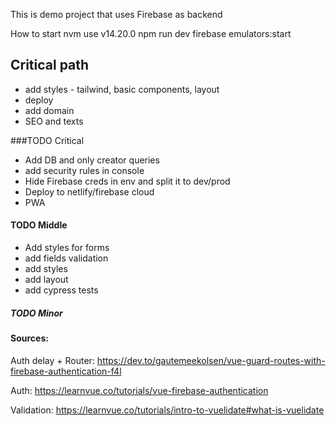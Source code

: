 This is demo project that uses Firebase as backend

How to start 
nvm use v14.20.0
npm run dev
firebase emulators:start

## Critical path
 - add styles - tailwind, basic components, layout
 - deploy
 - add domain
 - SEO and texts 

###TODO Critical 
- Add DB and only creator queries
- add security rules in console
- Hide Firebase creds in env and split it to dev/prod
- Deploy to netlify/firebase cloud 
- PWA

#### TODO Middle
- Add styles for forms
 - add fields validation
 - add styles 
 - add layout
 - add cypress tests

##### TODO Minor



#### Sources: 
Auth delay + Router: https://dev.to/gautemeekolsen/vue-guard-routes-with-firebase-authentication-f4l

Auth: https://learnvue.co/tutorials/vue-firebase-authentication

Validation: https://learnvue.co/tutorials/intro-to-vuelidate#what-is-vuelidate
